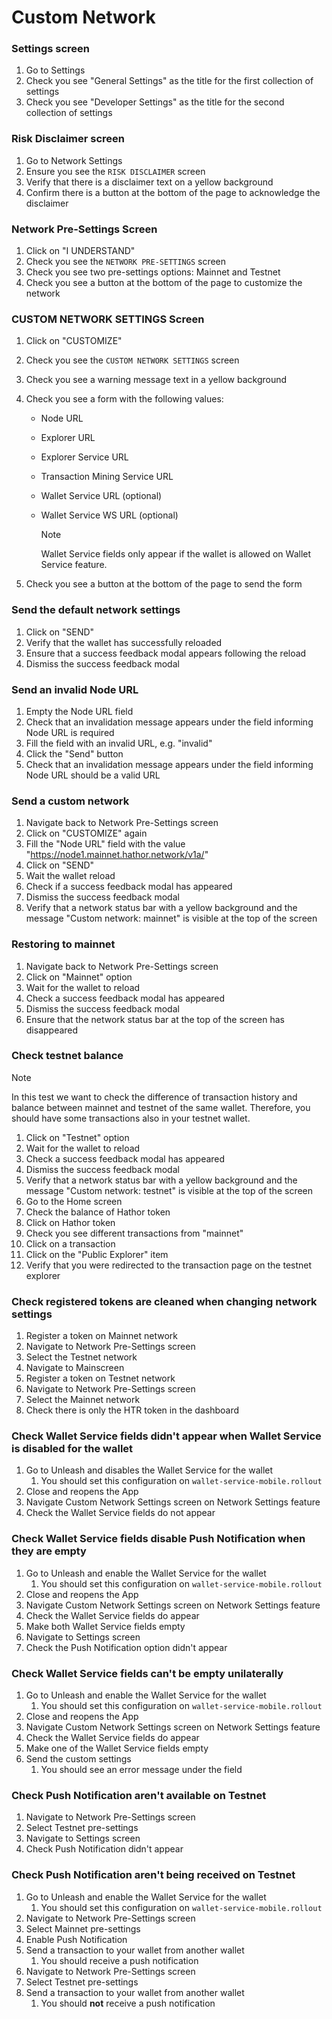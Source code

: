 # Custom Network

### Settings screen
1. Go to Settings
1. Check you see "General Settings" as the title for the first collection of settings
1. Check you see "Developer Settings" as the title for the second collection of settings

### Risk Disclaimer screen
1. Go to Network Settings
1. Ensure you see the `RISK DISCLAIMER` screen
1. Verify that there is a disclaimer text on a yellow background
1. Confirm there is a button at the bottom of the page to acknowledge the disclaimer

### Network Pre-Settings Screen
1. Click on "I UNDERSTAND"
1. Check you see the `NETWORK PRE-SETTINGS` screen
1. Check you see two pre-settings options: Mainnet and Testnet
1. Check you see a button at the bottom of the page to customize the network

### CUSTOM NETWORK SETTINGS Screen
1. Click on "CUSTOMIZE"
1. Check you see the `CUSTOM NETWORK SETTINGS` screen
1. Check you see a warning message text in a yellow background
1. Check you see a form with the following values:
    - Node URL
    - Explorer URL
    - Explorer Service URL
    - Transaction Mining Service URL
    - Wallet Service URL (optional)
    - Wallet Service WS URL (optional)

      >[!NOTE]
      >Wallet Service fields only appear if the wallet is allowed on Wallet Service feature.

1. Check you see a button at the bottom of the page to send the form

### Send the default network settings
1. Click on "SEND"
1. Verify that the wallet has successfully reloaded
1. Ensure that a success feedback modal appears following the reload
1. Dismiss the success feedback modal

### Send an invalid Node URL
1. Empty the Node URL field
1. Check that an invalidation message appears under the field informing Node URL is required
1. Fill the field with an invalid URL, e.g. "invalid"
1. Click the "Send" button
1. Check that an invalidation message appears under the field informing Node URL should be a valid URL

### Send a custom network
1. Navigate back to Network Pre-Settings screen
1. Click on "CUSTOMIZE" again
1. Fill the "Node URL" field with the value "https://node1.mainnet.hathor.network/v1a/"
1. Click on "SEND"
1. Wait the wallet reload
1. Check if a success feedback modal has appeared
1. Dismiss the success feedback modal
1. Verify that a network status bar with a yellow background and the message "Custom network: mainnet" is visible at the top of the screen

### Restoring to mainnet
1. Navigate back to Network Pre-Settings screen
1. Click on "Mainnet" option
1. Wait for the wallet to reload
1. Check a success feedback modal has appeared
1. Dismiss the success feedback modal
1. Ensure that the network status bar at the top of the screen has disappeared

### Check testnet balance

>[!NOTE]
> In this test we want to check the difference of transaction history and balance between mainnet and testnet of the same wallet. Therefore, you should have some transactions also in your testnet wallet.

1. Click on "Testnet" option
1. Wait for the wallet to reload
1. Check a success feedback modal has appeared
1. Dismiss the success feedback modal
1. Verify that a network status bar with a yellow background and the message "Custom network: testnet" is visible at the top of the screen
1. Go to the Home screen
1. Check the balance of Hathor token
1. Click on Hathor token
1. Check you see different transactions from "mainnet"
1. Click on a transaction
1. Click on the "Public Explorer" item
1. Verify that you were redirected to the transaction page on the testnet explorer

### Check registered tokens are cleaned when changing network settings
1. Register a token on Mainnet network
1. Navigate to Network Pre-Settings screen
1. Select the Testnet network
1. Navigate to Mainscreen
1. Register a token on Testnet network
1. Navigate to Network Pre-Settings screen
1. Select the Mainnet network
1. Check there is only the HTR token in the dashboard

### Check Wallet Service fields didn't appear when Wallet Service is disabled for the wallet
1. Go to Unleash and disables the Wallet Service for the wallet
    1. You should set this configuration on `wallet-service-mobile.rollout`
1. Close and reopens the App
1. Navigate Custom Network Settings screen on Network Settings feature
1. Check the Wallet Service fields do not appear

### Check Wallet Service fields disable Push Notification when they are empty
1. Go to Unleash and enable the Wallet Service for the wallet
    1. You should set this configuration on `wallet-service-mobile.rollout`
1. Close and reopens the App
1. Navigate Custom Network Settings screen on Network Settings feature
1. Check the Wallet Service fields do appear
1. Make both Wallet Service fields empty
1. Navigate to Settings screen
1. Check the Push Notification option didn't appear

### Check Wallet Service fields can't be empty unilaterally
1. Go to Unleash and enable the Wallet Service for the wallet
    1. You should set this configuration on `wallet-service-mobile.rollout`
1. Close and reopens the App
1. Navigate Custom Network Settings screen on Network Settings feature
1. Check the Wallet Service fields do appear
1. Make one of the Wallet Service fields empty
1. Send the custom settings
    1. You should see an error message under the field

### Check Push Notification aren't available on Testnet
1. Navigate to Network Pre-Settings screen
1. Select Testnet pre-settings
1. Navigate to Settings screen
1. Check Push Notification didn't appear

### Check Push Notification aren't being received on Testnet
1. Go to Unleash and enable the Wallet Service for the wallet
    1. You should set this configuration on `wallet-service-mobile.rollout`
1. Navigate to Network Pre-Settings screen
1. Select Mainnet pre-settings
1. Enable Push Notification
1. Send a transaction to your wallet from another wallet
    1. You should receive a push notification
1. Navigate to Network Pre-Settings screen
1. Select Testnet pre-settings
1. Send a transaction to your wallet from another wallet
    1. You should **not** receive a push notification
